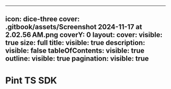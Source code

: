
---
icon: dice-three
cover: .gitbook/assets/Screenshot 2024-11-17 at 2.02.56 AM.png
coverY: 0
layout:
  cover:
    visible: true
    size: full
  title:
    visible: true
  description:
    visible: false
  tableOfContents:
    visible: true
  outline:
    visible: true
  pagination:
    visible: true
---
# Pint TS SDK
